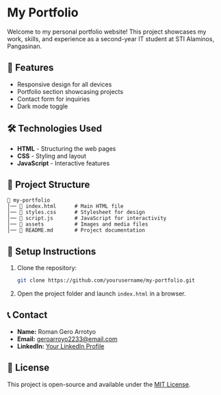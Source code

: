 # My Portfolio

Welcome to my personal portfolio website! This project showcases my work, skills, and experience as a second-year IT student at STI Alaminos, Pangasinan.

## 🚀 Features
- Responsive design for all devices
- Portfolio section showcasing projects
- Contact form for inquiries
- Dark mode toggle

## 🛠 Technologies Used
- **HTML** - Structuring the web pages
- **CSS** - Styling and layout
- **JavaScript** - Interactive features

## 📂 Project Structure
```
📁 my-portfolio
│── 📄 index.html      # Main HTML file
│── 📄 styles.css      # Stylesheet for design
│── 📄 script.js       # JavaScript for interactivity
│── 📂 assets          # Images and media files
│── 📄 README.md       # Project documentation
```

## 📌 Setup Instructions
1. Clone the repository:
   ```sh
   git clone https://github.com/yourusername/my-portfolio.git
   ```
2. Open the project folder and launch `index.html` in a browser.

## 📞 Contact
- **Name:** Roman Gero Arrotyo
- **Email:** [geroarroyo2233@email.com](mailto:geroarroyo2233@email.com)
- **LinkedIn:** [Your LinkedIn Profile](#)

## 📜 License
This project is open-source and available under the [MIT License](LICENSE).
